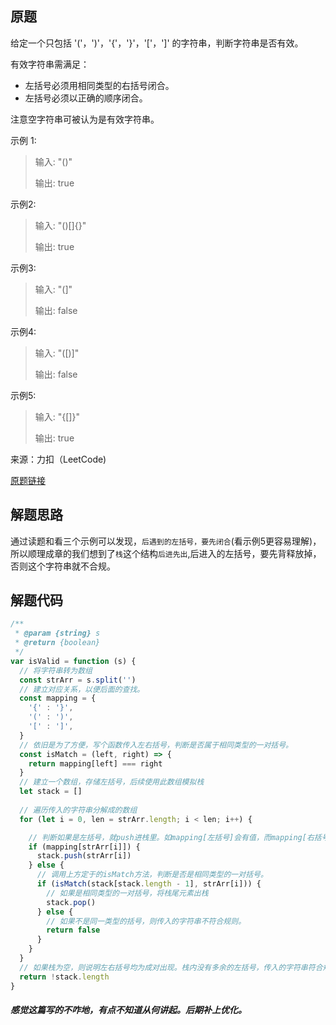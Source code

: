## 原题
给定一个只包括 '('，')'，'{'，'}'，'['，']' 的字符串，判断字符串是否有效。

有效字符串需满足：
 - 左括号必须用相同类型的右括号闭合。
 - 左括号必须以正确的顺序闭合。

注意空字符串可被认为是有效字符串。

示例 1:
> 输入: "()"
>
> 输出: true
 
示例2:
> 输入: "()[]{}"
>
> 输出: true

示例3:
> 输入: "(]"
>
> 输出: false

示例4:

> 输入: "([)]"
>
> 输出: false

示例5:
> 输入: "{[]}"
>
> 输出: true

来源：力扣（LeetCode)

[原题链接](https://leetcode-cn.com/problems/valid-parentheses)

## 解题思路
通过读题和看三个示例可以发现，`后遇到的左括号，要先闭合`(看示例5更容易理解)，所以顺理成章的我们想到了`栈`这个结构`后进先出`,后进入的左括号，要先背释放掉，否则这个字符串就不合规。

## 解题代码
```js
/**
 * @param {string} s
 * @return {boolean}
 */
var isValid = function (s) {
  // 将字符串转为数组
  const strArr = s.split('')
  // 建立对应关系，以便后面的查找。
  const mapping = {
    '{' : '}',
    '(' : ')',
    '[' : ']',
  }
  // 依旧是为了方便，写个函数传入左右括号，判断是否属于相同类型的一对括号。
  const isMatch = (left, right) => {
    return mapping[left] === right
  }
  // 建立一个数组，存储左括号，后续使用此数组模拟栈
  let stack = []
  
  // 遍历传入的字符串分解成的数组 
  for (let i = 0, len = strArr.length; i < len; i++) {

    // 判断如果是左括号，就push进栈里。如mapping[左括号]会有值，而mapping[右括号]会是undefined，条件不会成立，自然不会push进数组
    if (mapping[strArr[i]]) {
      stack.push(strArr[i])
    } else {
      // 调用上方定于的isMatch方法，判断是否是相同类型的一对括号。
      if (isMatch(stack[stack.length - 1], strArr[i])) {
        // 如果是相同类型的一对括号，将栈尾元素出栈
        stack.pop()
      } else {
        // 如果不是同一类型的括号，则传入的字符串不符合规则。
        return false
      }
    }
  }
  // 如果栈为空，则说明左右括号均为成对出现。栈内没有多余的左括号，传入的字符串符合规则。
  return !stack.length
}
```

##### 感觉这篇写的不咋地，有点不知道从何讲起。后期补上优化。
